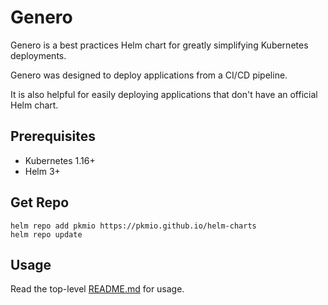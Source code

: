 
# Genero

Genero is a best practices Helm chart for greatly simplifying Kubernetes deployments.

Genero was designed to deploy applications from a CI/CD pipeline. 

It is also helpful for easily deploying applications that don't have an official Helm chart.

## Prerequisites

- Kubernetes 1.16+
- Helm 3+

## Get Repo

```console
helm repo add pkmio https://pkmio.github.io/helm-charts
helm repo update
```

## Usage

Read the top-level [README.md](../../README.md) for usage.
